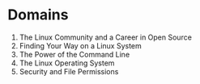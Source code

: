 # Domains
1. The Linux Community and a Career in Open Source
2. Finding Your Way on a Linux System
3. The Power of the Command Line
4. The Linux Operating System
5. Security and File Permissions